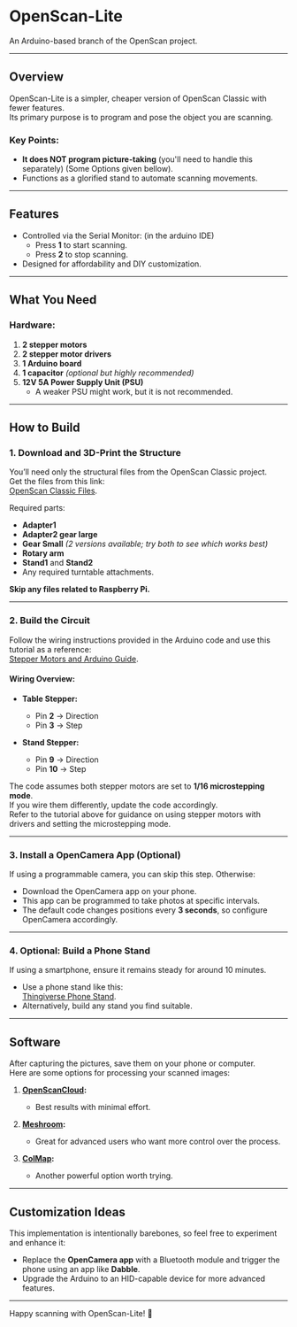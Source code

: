 # OpenScan-Lite  
An Arduino-based branch of the OpenScan project.  

---

## Overview  
OpenScan-Lite is a simpler, cheaper version of OpenScan Classic with fewer features.  
Its primary purpose is to program and pose the object you are scanning.  

### Key Points:  
- **It does NOT program picture-taking** (you'll need to handle this separately) (Some Options given bellow).  
- Functions as a glorified stand to automate scanning movements.  

---

## Features  
- Controlled via the Serial Monitor: (in the arduino IDE)
  - Press **1** to start scanning.  
  - Press **2** to stop scanning.  
- Designed for affordability and DIY customization.  

---

## What You Need  

### Hardware:  
1. **2 stepper motors**  
2. **2 stepper motor drivers**  
3. **1 Arduino board**  
4. **1 capacitor** *(optional but highly recommended)*  
5. **12V 5A Power Supply Unit (PSU)**  
   - A weaker PSU might work, but it is not recommended.  

---

## How to Build  

### 1. **Download and 3D-Print the Structure**  
You’ll need only the structural files from the OpenScan Classic project.  
Get the files from this link:  
[OpenScan Classic Files](https://github.com/OpenScan-org/OpenScan-Design/tree/main/files/Classic/V1).  

Required parts:  
- **Adapter1**  
- **Adapter2 gear large**  
- **Gear Small** *(2 versions available; try both to see which works best)*  
- **Rotary arm**  
- **Stand1** and **Stand2**  
- Any required turntable attachments.  

**Skip any files related to Raspberry Pi.**  

---

### 2. **Build the Circuit**  
Follow the wiring instructions provided in the Arduino code and use this tutorial as a reference:  
[Stepper Motors and Arduino Guide](https://howtomechatronics.com/tutorials/arduino/stepper-motors-and-arduino-the-ultimate-guide/).  

#### Wiring Overview:  
- **Table Stepper:**  
  - Pin **2** → Direction  
  - Pin **3** → Step  

- **Stand Stepper:**  
  - Pin **9** → Direction  
  - Pin **10** → Step  

The code assumes both stepper motors are set to **1/16 microstepping mode**.  
If you wire them differently, update the code accordingly.  
Refer to the tutorial above for guidance on using stepper motors with drivers and setting the microstepping mode.  

---

### 3. **Install a OpenCamera App (Optional)**  
If using a programmable camera, you can skip this step. Otherwise:  
- Download the OpenCamera app on your phone.
- This app can be programmed to take photos at specific intervals.  
- The default code changes positions every **3 seconds**, so configure OpenCamera accordingly.  

---

### 4. **Optional: Build a Phone Stand**  
If using a smartphone, ensure it remains steady for around 10 minutes.  
- Use a phone stand like this:  
  [Thingiverse Phone Stand](https://www.thingiverse.com/thing:3363730).  
- Alternatively, build any stand you find suitable.  

---

## Software  

After capturing the pictures, save them on your phone or computer.  
Here are some options for processing your scanned images:  

1. **[OpenScanCloud](https://www.openscancloud.com/):**  
   - Best results with minimal effort.  

2. **[Meshroom](https://alicevision.org/#meshroom):**  
   - Great for advanced users who want more control over the process.  

3. **[ColMap](https://colmap.github.io/):**  
   - Another powerful option worth trying.  

---

## Customization Ideas  

This implementation is intentionally barebones, so feel free to experiment and enhance it:  
- Replace the **OpenCamera app** with a Bluetooth module and trigger the phone using an app like **Dabble**.  
- Upgrade the Arduino to an HID-capable device for more advanced features.  

---

Happy scanning with OpenScan-Lite! 🚀
